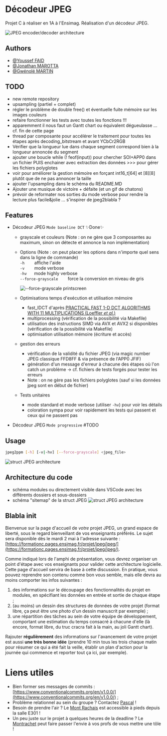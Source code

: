# Décodeur JPEG

Projet C à réaliser en 1A à l'Ensimag.
Réalisation d'un décodeur JPEG.

![JPEG encoder/decoder architecture](http://JonathanMAROTTA.github.io/JPEG_encoder_decoder_architecture.png?raw=true)

## Authors

- [@Youssef FAID](https://gitlab.ensimag.fr/faidy)
- [@Jonathan MAROTTA](https://github.com/JonathanMAROTTA)
- [@Gwénolé MARTIN](https://gitlab.ensimag.fr/martigwe)

## TODO

- new remote repository
- upsampling (partiel + complet)
- régler le problème de double free() et éventuelle fuite mémoire sur les images couleurs
- refaire fonctionner les tests avec toutes les fonctions !!!
- apparemment il nous faut un Gantt chart ou équivalent dégueulasse ... cf. fin de cette page
- thread par composante pour accélérer le traitement pour toutes les étapes après decoding_bitstream et avant YCbCr2RGB
- Vérifier que la longueur lue dans chaque segment correspond bien à la longueur annoncée du segment
- ajouter une boucle while (! feof(input)) pour chercher SOI+APP0 dans un fichier PUIS enchainer avec extraction des données >>> pour gérer les fichiers polyglotes
- voir pour améliorer la gestion mémoire en forçant int16_t[64] et [8][8] plutôt que de ne pas annoncer la taille
- ajouter l'upsampling dans le schéma du README.MD
- Ajouter une musique de victoire + défaite (et un gif de chatons)
- prévoir de reformater nos sorties du mode verbose pour rendre la lecture plus facile&jolie ... s'inspirer de jpeg2blabla ?

## Features

- Décodeur JPEG `Mode baseline DCT`  ✨Done✨
    - grayscale et couleurs (Note : on ne gère que 3 composantes au maximum, sinon on détecte et annonce la non implémentation)
    
    - Options (Note : on peut placer les options dans n'importe quel sens dans la ligne de commande)  
        `-h` &nbsp;&nbsp;&nbsp;&nbsp;&nbsp;&nbsp; affiche l'aide  
        `-v` &nbsp;&nbsp;&nbsp;&nbsp;&nbsp;&nbsp; mode verbose  
        `-hv` &nbsp;&nbsp;&nbsp;&nbsp; mode highly verbose  
        `--force-grayscale` &nbsp;&nbsp;&nbsp;&nbsp;&nbsp;&nbsp; force la conversion en niveau de gris  

        ![--force-grayscale printscreen](http://JonathanMAROTTA.github.io/--force-grayscale.png?raw=true)

    - Optimisations temps d'exécution et utilisation mémoire
        - fast_IDCT d'après [PRACTICAL FAST 1-D DCT ALGORITHMS WITH 11 MULTIPLICATIONS (Loeffler *et al.*)](https://formationc.pages.ensimag.fr/projet/jpeg/jpeg/distrib/loeffler.pdf)
        - multiprocessing (vérification de la possibilité via Makefile)
        - utilisation des instructions SIMD via AVX et AVX2 si disponibles (vérification de la possibilité via Makefile)
        - optimisation utilisation mémoire (écriture et accès)  

    - gestion des erreurs
        - vérification de la validité du fichier JPEG (via magic number JPEG classique FFD8FF & via présence de l'APP0 JFIF)
        - génération d'un message d'erreur à chacune des étapes où l'on catch un problème
    -> cf. fichiers de tests forgés pour tester les erreurs
        - Note : on ne gère pas les fichiers polyglotes (sauf si les données jpeg sont en début de fichier)

    - Tests unitaires
        - mode standard et mode verbose (utiliser `-hv`) pour voir les détails
        - coloration sympa pour voir rapidement les tests qui passent et ceux qui ne passent pas


- Décodeur JPEG `Mode progressive` #TODO

## Usage

```sh
jpeg2ppm [-h] [-v|-hv] [--force-grayscale] <jpeg_file>
```
![struct JPEG architecture](http://JonathanMAROTTA.github.io/jpeg2ppm-usage.png?raw=true)


## Architecture du code
- schéma modules ou directement visible dans VSCode avec les différents dossiers et sous-dossiers
- schéma "sitemap" de la struct JPEG
![struct JPEG architecture](http://JonathanMAROTTA.github.io/jpeg2ppm_sitemap_graph_6_layer-1.png?raw=true)



## Blabla init

Bienvenue sur la page d'accueil de _votre_ projet JPEG, un grand espace de liberté, sous le regard bienveillant de vos enseignants préférés.
Le sujet sera disponible dès le mardi 2 mai à l'adresse suivante : [https://formationc.pages.ensimag.fr/projet/jpeg/jpeg/](https://formationc.pages.ensimag.fr/projet/jpeg/jpeg/).

Comme indiqué lors de l'amphi de présentation, vous devrez organiser un point d'étape avec vos enseignants pour valider cette architecture logicielle.
Cette page d'accueil servira de base à cette discussion. En pratique, vous pouvez reprendre son contenu comme bon vous semble, mais elle devra au moins comporter les infos suivantes :

1. des informations sur le découpage des fonctionnalités du projet en modules, en spécifiant les données en entrée et sortie de chaque étape ;
2. (au moins) un dessin des structures de données de votre projet (format libre, ça peut être une photo d'un dessin manuscrit par exemple) ;
3. une répartition des tâches au sein de votre équipe de développement, comportant une estimation du temps consacré à chacune d'elle (là encore, format libre, du truc cracra fait à la main, au joli Gantt chart).

Rajouter **régulièrement** des informations sur l'avancement de votre projet est aussi **une très bonne idée** (prendre 10 min tous les trois chaque matin pour résumer ce qui a été fait la veille, établir un plan d'action pour la journée qui commence et reporter tout ça ici, par exemple).

# Liens utiles

- Bien former ses messages de commits : [https://www.conventionalcommits.org/en/v1.0.0/](https://www.conventionalcommits.org/en/v1.0.0/) ;
- Problème relationnel au sein du groupe ? Contactez [Pascal](https://fr.wikipedia.org/wiki/Pascal,_le_grand_fr%C3%A8re) !
- Besoin de prendre l'air ? Le [Mont Rachais](https://fr.wikipedia.org/wiki/Mont_Rachais) est accessible à pieds depuis la salle E301 !
- Un peu juste sur le projet à quelques heures de la deadline ? Le [Montrachet](https://www.vinatis.com/achat-vin-puligny-montrachet) peut faire passer l'envie à vos profs de vous mettre une tôle !
